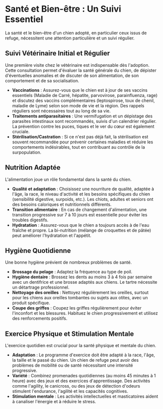 # Santé et Bien-être : Un Suivi Essentiel

La santé et le bien-être d'un chien adopté, en particulier ceux issus de refuge, nécessitent une attention particulière et un suivi régulier.

## Suivi Vétérinaire Initial et Régulier

Une première visite chez le vétérinaire est indispensable dès l'adoption. Cette consultation permet d'évaluer la santé générale du chien, de dépister d'éventuelles anomalies et de discuter de son alimentation, de son comportement et de sa socialisation.

- **Vaccinations** : Assurez-vous que le chien est à jour de ses vaccins essentiels (Maladie de Carré, hépatite, parvovirose, parainfluenza, rage) et discutez des vaccins complémentaires (leptospirose, toux de chenil, maladie de Lyme) selon son mode de vie et la région. Des rappels réguliers sont nécessaires tout au long de sa vie.
- **Traitements antiparasitaires** : Une vermifugation et un dépistage des parasites intestinaux sont recommandés, suivis d'un calendrier régulier. La prévention contre les puces, tiques et le ver du cœur est également cruciale.
- **Stérilisation/Castration** : Si ce n'est pas déjà fait, la stérilisation est souvent recommandée pour prévenir certaines maladies et réduire les comportements indésirables, tout en contribuant au contrôle de la surpopulation.

## Nutrition Adaptée

L'alimentation joue un rôle fondamental dans la santé du chien.

- **Qualité et adaptation** : Choisissez une nourriture de qualité, adaptée à l'âge, la race, le niveau d'activité et les besoins spécifiques du chien (sensibilité digestive, surpoids, etc.). Les chiots, adultes et seniors ont des besoins caloriques et nutritionnels différents.
- **Transition alimentaire** : En cas de changement d'alimentation, une transition progressive sur 7 à 10 jours est essentielle pour éviter les troubles digestifs.
- **Hydratation** : Assurez-vous que le chien a toujours accès à de l'eau fraîche et propre. La bi-nutrition (mélange de croquettes et de pâtée) peut améliorer l'hydratation et l'appétit.

## Hygiène Quotidienne

Une bonne hygiène prévient de nombreux problèmes de santé.

- **Brossage du pelage** : Adaptez la fréquence au type de poil.
- **Hygiène dentaire** : Brossez les dents au moins 3 à 4 fois par semaine avec un dentifrice et une brosse adaptés aux chiens. Le tartre nécessite un détartrage professionnel.
- **Nettoyage des oreilles** : Nettoyez régulièrement les oreilles, surtout pour les chiens aux oreilles tombantes ou sujets aux otites, avec un produit spécifique.
- **Coupe des griffes** : Coupez les griffes régulièrement pour éviter l'inconfort et les blessures. Habituez le chien progressivement et utilisez des renforcements positifs.

## Exercice Physique et Stimulation Mentale

L'exercice quotidien est crucial pour la santé physique et mentale du chien.

- **Adaptation** : Le programme d'exercice doit être adapté à la race, l'âge, la taille et le passé du chien. Un chien de refuge peut avoir des problèmes de mobilité ou de santé nécessitant une intensité progressive.
- **Variété** : Combinez promenades quotidiennes (au moins 45 minutes à 1 heure) avec des jeux et des exercices d'apprentissage. Des activités comme l'agility, le canicross, ou des jeux de détection d'odeurs stimulent l'endurance, l'agilité et les capacités cognitives.
- **Stimulation mentale** : Les activités intellectuelles et masticatoires aident à canaliser l'énergie et à réduire le stress. 